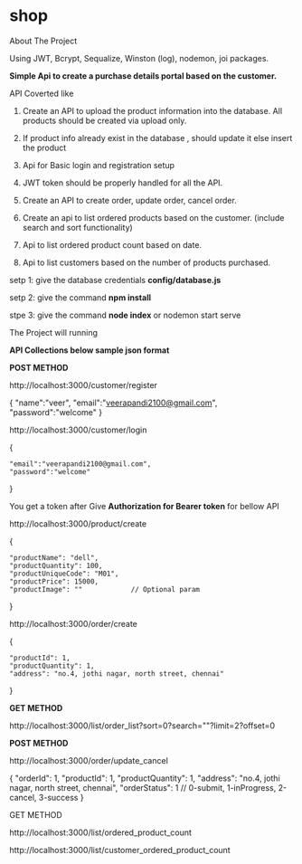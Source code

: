 # shop

About The Project

Using JWT, Bcrypt, Sequalize, Winston (log), nodemon, joi packages.

**Simple Api to create a purchase details portal based on the customer.**

API Coverted like

1. Create an API to upload the product information into the database. All products should be created via upload only.

2. If product info already exist in the database , should update it else insert the product

3. Api for Basic login and registration setup

4. JWT token should be properly handled for all the API.

4. Create an API to create order, update order, cancel order.

5. Create an api to list ordered products based on the customer. (include search and sort functionality)

6. Api to list ordered product count based on date.

7. Api to list customers based on the number of products purchased.

setp 1: give the database credentials **config/database.js**

setp 2: give the command **npm install**

stpe 3: give the command **node index** or nodemon start serve

The Project will running

**API Collections below sample json format**

**POST METHOD**

http://localhost:3000/customer/register

{
	"name":"veer",
	"email":"veerapandi2100@gmail.com",
	"password":"welcome"
}

http://localhost:3000/customer/login

{

	"email":"veerapandi2100@gmail.com",
	"password":"welcome"
}

You get a token after Give **Authorization for Bearer token** for bellow API

http://localhost:3000/product/create

{

	"productName": "dell",
	"productQuantity": 100,
	"productUniqueCode": "M01",
	"productPrice": 15000,
	"productImage": ""            // Optional param
	
}


http://localhost:3000/order/create

{

	"productId": 1,
	"productQuantity": 1,
	"address": "no.4, jothi nagar, north street, chennai"
	
}

**GET METHOD**

http://localhost:3000/list/order_list?sort=0?search=""?limit=2?offset=0

**POST METHOD**

http://localhost:3000/order/update_cancel

{
    "orderId": 1,
    "productId": 1,
    "productQuantity": 1,
    "address": "no.4, jothi nagar, north street, chennai",
    "orderStatus": 1                   // 0-submit, 1-inProgress, 2-cancel, 3-success
}

GET METHOD

http://localhost:3000/list/ordered_product_count

http://localhost:3000/list/customer_ordered_product_count
